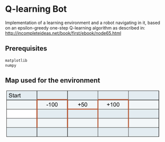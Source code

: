 # Q-learning Bot

Implementation of a learning environment and a robot navigating in it, based on an epsilon-greedy one-step Q-learning algorithm as described in:
http://incompleteideas.net/book/first/ebook/node65.html

## Prerequisites


```
matplotlib
numpy
```

## Map used for the environment

![Image of Environment Map](https://github.com/flfuch/Q-Learning-Bot/blob/master/map.png)


